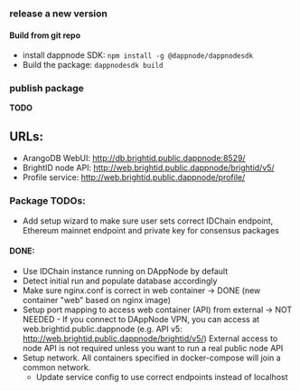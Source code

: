 ### release a new version
 
#### Build from git repo
- install dappnode SDK: `npm install -g @dappnode/dappnodesdk`
- Build the package: `dappnodesdk build`
  
### publish package
**TODO**

## URLs:
 - ArangoDB WebUI: http://db.brightid.public.dappnode:8529/
 - BrightID node API: http://web.brightid.public.dappnode/brightid/v5/
 - Profile service: http://web.brightid.public.dappnode/profile/ 

### Package TODOs:
- Add setup wizard to make sure user sets correct IDChain endpoint, Ethereum mainnet
  endpoint and private key for consensus packages

#### DONE:
- Use IDChain instance running on DAppNode by default
- Detect initial run and populate database accordingly
- Make sure nginx.conf is correct in web container
  -> DONE (new container "web" based on nginx image)
- Setup port mapping to access web container (API) from external
  -> NOT NEEDED - If you connect to DAppNode VPN, you can access at 
     web.brightid.public.dappnode (e.g. API v5: http://web.brightid.public.dappnode/brightid/v5/)
     External access to node API is not required unless you want to run a real public node API
- Setup network. All containers specified in docker-compose will join a common network.
    - Update service config to use correct endpoints instead of localhost
  
